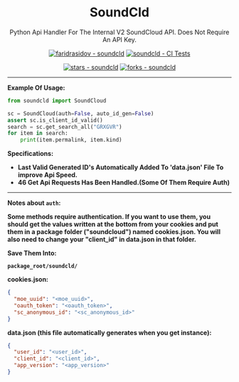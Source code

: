 <div align="center">
  <h1>SoundCld</h1>
  <p>
    Python Api Handler For The Internal V2 SoundCloud API. Does Not Require An API Key.
  </p>

<!-- Badges -->

<a href="https://github.com/faridrasidov/soundcld" title="Go to GitHub repo"><img src="https://img.shields.io/static/v1?label=faridrasidov&message=soundcld&color=purple&logo=github" alt="faridrasidov - soundcld"></a>
<a href="https://github.com/faridrasidov/soundcld/actions/workflows/ci.yml"><img src="https://github.com/faridrasidov/soundcld/actions/workflows/ci.yml/badge.svg" alt="soundcld - CI Tests"></a>

<a href="https://github.com/faridrasidov/soundcld"><img src="https://img.shields.io/github/stars/faridrasidov/soundcld?style=social" alt="stars - soundcld"></a>
<a href="https://github.com/faridrasidov/soundcld"><img src="https://img.shields.io/github/forks/faridrasidov/soundcld?style=social" alt="forks - soundcld"></a>
</div>

****

**Example Of Usage:**
```python
from soundcld import SoundCloud

sc = SoundCloud(auth=False, auto_id_gen=False)
assert sc.is_client_id_valid()
search = sc.get_search_all("GRXGVR")
for item in search:
    print(item.permalink, item.kind)
```

**Specifications:**

- **Last Valid Generated ID's Automatically Added To 'data.json' File To improve Api Speed.**
- **46 Get Api Requests Has Been Handled.(Some Of Them Require Auth)**
****
**Notes about `auth`:**

**Some methods require authentication. If you want to use them, you should get the values 
written at the bottom from your cookies and put them in a package folder ("soundcloud") 
named cookies.json. You will also need to change your "client_id" in data.json in that folder.**

**Save Them Into:**

**`package_root/soundcld/`**

**cookies.json:**
```json
{
  "moe_uuid": "<moe_uuid>",
  "oauth_token": "<oauth_token>",
  "sc_anonymous_id": "<sc_anonymous_id>"
}
```

**data.json (this file automatically generates when you get instance):**
```json
{
  "user_id": "<user_id>",
  "client_id": "<client_id>",
  "app_version": "<app_version>"
}
```